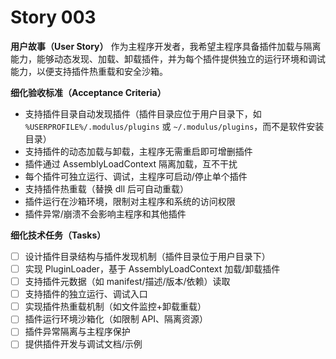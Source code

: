<!-- 优先级：P1 -->
# Story 003

**用户故事（User Story）**
作为主程序开发者，我希望主程序具备插件加载与隔离能力，能够动态发现、加载、卸载插件，并为每个插件提供独立的运行环境和调试能力，以便支持插件热重载和安全沙箱。

**细化验收标准（Acceptance Criteria）**
- 支持插件目录自动发现插件（插件目录应位于用户目录下，如 `%USERPROFILE%/.modulus/plugins` 或 `~/.modulus/plugins`，而不是软件安装目录）
- 支持插件的动态加载与卸载，主程序无需重启即可增删插件
- 插件通过 AssemblyLoadContext 隔离加载，互不干扰
- 每个插件可独立运行、调试，主程序可启动/停止单个插件
- 支持插件热重载（替换 dll 后可自动重载）
- 插件运行在沙箱环境，限制对主程序和系统的访问权限
- 插件异常/崩溃不会影响主程序和其他插件

**细化技术任务（Tasks）**
- [ ] 设计插件目录结构与插件发现机制（插件目录位于用户目录下）
- [ ] 实现 PluginLoader，基于 AssemblyLoadContext 加载/卸载插件
- [ ] 支持插件元数据（如 manifest/描述/版本/依赖）读取
- [ ] 支持插件的独立运行、调试入口
- [ ] 实现插件热重载机制（如文件监控+卸载重载）
- [ ] 插件运行环境沙箱化（如限制 API、隔离资源）
- [ ] 插件异常隔离与主程序保护
- [ ] 提供插件开发与调试文档/示例

<!-- 其他Story优先级自动顺延 -->
